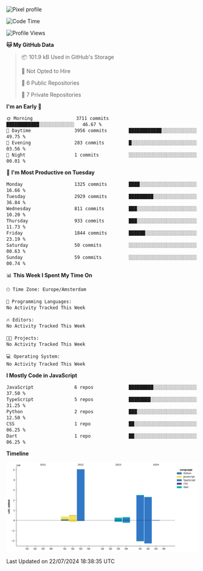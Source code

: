 ![Pixel profile](https://pixel-profile.vercel.app/api/github-stats?username=Atchferox&screen_effect=true&theme=rainbow
)


<!--START_SECTION:waka-->
![Code Time](http://img.shields.io/badge/Code%20Time-402%20hrs%2046%20mins-blue)

![Profile Views](http://img.shields.io/badge/Profile%20Views-0-blue)

**🐱 My GitHub Data** 

> 📦 101.9 kB Used in GitHub's Storage 
 > 
> 🚫 Not Opted to Hire
 > 
> 📜 6 Public Repositories 
 > 
> 🔑 7 Private Repositories 
 > 
**I'm an Early 🐤** 

```text
🌞 Morning                3711 commits        ████████████░░░░░░░░░░░░░   46.67 % 
🌆 Daytime                3956 commits        ████████████░░░░░░░░░░░░░   49.75 % 
🌃 Evening                283 commits         █░░░░░░░░░░░░░░░░░░░░░░░░   03.56 % 
🌙 Night                  1 commits           ░░░░░░░░░░░░░░░░░░░░░░░░░   00.01 % 
```
📅 **I'm Most Productive on Tuesday** 

```text
Monday                   1325 commits        ████░░░░░░░░░░░░░░░░░░░░░   16.66 % 
Tuesday                  2929 commits        █████████░░░░░░░░░░░░░░░░   36.84 % 
Wednesday                811 commits         ███░░░░░░░░░░░░░░░░░░░░░░   10.20 % 
Thursday                 933 commits         ███░░░░░░░░░░░░░░░░░░░░░░   11.73 % 
Friday                   1844 commits        ██████░░░░░░░░░░░░░░░░░░░   23.19 % 
Saturday                 50 commits          ░░░░░░░░░░░░░░░░░░░░░░░░░   00.63 % 
Sunday                   59 commits          ░░░░░░░░░░░░░░░░░░░░░░░░░   00.74 % 
```


📊 **This Week I Spent My Time On** 

```text
🕑︎ Time Zone: Europe/Amsterdam

💬 Programming Languages: 
No Activity Tracked This Week

🔥 Editors: 
No Activity Tracked This Week

🐱‍💻 Projects: 
No Activity Tracked This Week

💻 Operating System: 
No Activity Tracked This Week
```

**I Mostly Code in JavaScript** 

```text
JavaScript               6 repos             █████████░░░░░░░░░░░░░░░░   37.50 % 
TypeScript               5 repos             ████████░░░░░░░░░░░░░░░░░   31.25 % 
Python                   2 repos             ███░░░░░░░░░░░░░░░░░░░░░░   12.50 % 
CSS                      1 repo              ██░░░░░░░░░░░░░░░░░░░░░░░   06.25 % 
Dart                     1 repo              ██░░░░░░░░░░░░░░░░░░░░░░░   06.25 % 
```



**Timeline**

![Lines of Code chart](https://raw.githubusercontent.com/Atchferox/Atchferox/main/assets/bar_graph.png)


 Last Updated on 22/07/2024 18:38:35 UTC
<!--END_SECTION:waka-->
